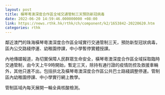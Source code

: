 ```yaml
---
layout: post
title: 橫琴粵澳深度合作區全域交通管制三天預防新冠病毒
date: 2022-06-20 14:59:46.000000000 +08:00
link: https://news.rthk.hk/rthk/ch/component/k2/1653842-20220620.htm
categories: rthk
---
```


鄰近澳門的珠海橫琴粵澳深度合作區全域實行交通管制三天，預防新型冠狀病毒，區內公交路綫停運、幼稚園停課，中小學暫停實體授課。

內地傳媒報道，為切實保障人民群眾生命安全，橫琴粵澳深度合作區全域採取臨時交通管制，由今天上午9時開始，暫定三天，除持有通行證的疫情防控及救援車輛外，其他只進不出。包括拱北及橫琴粵澳深度合作區公共巴士路綫調整停運。管制區內幼稚園停課、中小學實行網上教學。

管制區域內每天展開一輪全員核酸檢測。
